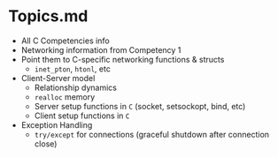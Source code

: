 # Topics.md

- All C Competencies info
- Networking information from Competency 1
- Point them to C-specific networking functions & structs
    - `inet_pton`, `htonl`, etc
- Client-Server model
    - Relationship dynamics
    - `realloc` memory
    - Server setup functions in `C` (socket, setsockopt, bind, etc)
    - Client setup functions in `C`
- Exception Handling
    - `try/except` for connections (graceful shutdown after connection close)
